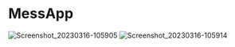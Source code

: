 # MessApp
![Screenshot_20230316-105905](https://user-images.githubusercontent.com/91696292/230593860-a0a44a81-0d30-409e-b0b0-10ce9d486e0d.png)
![Screenshot_20230316-105914](https://user-images.githubusercontent.com/91696292/230593728-d2ee7140-c0f2-4d46-88e0-5e98b75d3338.png)


